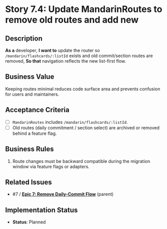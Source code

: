 # Story 7.4: Update MandarinRoutes to remove old routes and add new

## Description

**As a** developer,
**I want to** update the router so `/mandarin/flashcards/:listId` exists and old commit/section routes are removed,
**So that** navigation reflects the new list-first flow.

## Business Value

Keeping routes minimal reduces code surface area and prevents confusion for users and maintainers.

## Acceptance Criteria

- [ ] `MandarinRoutes` includes `/mandarin/flashcards/:listId`.
- [ ] Old routes (daily commitment / section select) are archived or removed behind a feature flag.

## Business Rules

1. Route changes must be backward compatible during the migration window via feature flags or adapters.

## Related Issues

- #7 / [**Epic 7: Remove Daily-Commit Flow**](./README.md) (parent)

## Implementation Status

- **Status**: Planned
